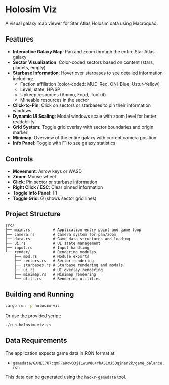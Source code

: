 # Holosim Viz

A visual galaxy map viewer for Star Atlas Holosim data using Macroquad.

## Features

- **Interactive Galaxy Map**: Pan and zoom through the entire Star Atlas galaxy
- **Sector Visualization**: Color-coded sectors based on content (stars, planets, empty)
- **Starbase Information**: Hover over starbases to see detailed information including:
  - Faction affiliation (color-coded: MUD-Red, ONI-Blue, Ustur-Yellow)
  - Level, state, HP/SP
  - Upkeep resources (Ammo, Food, Toolkit)
  - Mineable resources in the sector
- **Click-to-Pin**: Click on sectors or starbases to pin their information windows
- **Dynamic UI Scaling**: Modal windows scale with zoom level for better readability
- **Grid System**: Toggle grid overlay with sector boundaries and origin marker
- **Minimap**: Overview of the entire galaxy with current camera position
- **Info Panel**: Toggle with F1 to see galaxy statistics

## Controls

- **Movement**: Arrow keys or WASD
- **Zoom**: Mouse wheel
- **Click**: Pin sector or starbase information
- **Right Click / ESC**: Clear pinned information
- **Toggle Info Panel**: F1
- **Toggle Grid**: G (shows sector grid lines)

## Project Structure

```
src/
├── main.rs          # Application entry point and game loop
├── camera.rs        # Camera system for pan/zoom
├── data.rs          # Game data structures and loading
├── ui.rs            # UI state management
├── input.rs         # Input handling
└── render/          # Rendering modules
    ├── mod.rs       # Module exports
    ├── sectors.rs   # Sector rendering
    ├── starbases.rs # Starbase rendering and modals
    ├── ui.rs        # UI overlay rendering
    ├── minimap.rs   # Minimap rendering
    └── utils.rs     # Rendering utilities
```

## Building and Running

```bash
cargo run -p holosim-viz
```

Or use the provided script:

```bash
./run-holosim-viz.sh
```

## Data Requirements

The application expects game data in RON format at:
- `gamedata/GAMEC7U7cqmFFaRow33j1LwuV8u4YhAS1mJ5Dqjnar2k/game_balance.ron`

This data can be generated using the `hackr-gamedata` tool.
